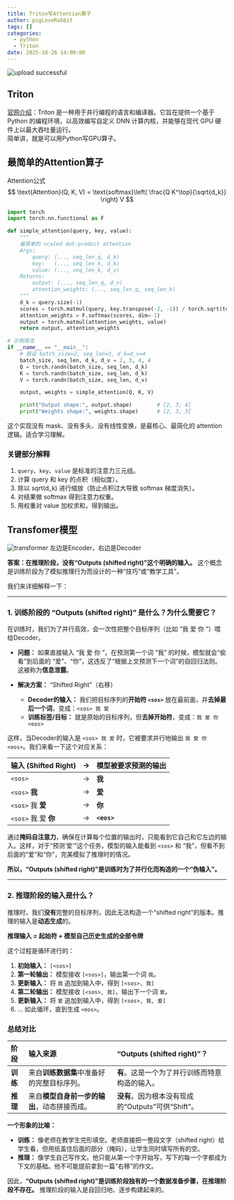 ```yaml
---
title: Triton写Attention算子
author: pigLoveRabbit
tags: []
categories:
  - python
  - Triton
date: 2025-10-26 14:00:00
---
```

![upload successful](/images/triton-logo.png)  


## Triton
[官网介绍](https://triton.hyper.ai/)：Triton 是一种用于并行编程的语言和编译器。它旨在提供一个基于 Python 的编程环境，以高效编写自定义 DNN 计算内核，并能够在现代 GPU 硬件上以最大吞吐量运行。  
简单讲，就是可以用Python写GPU算子。  
<!-- more -->



## 最简单的Attention算子

Attention公式
$$
\text{Attention}(Q, K, V) = \text{softmax}\left( \frac{Q K^\top}{\sqrt{d_k}} \right) V
$$

```python
import torch
import torch.nn.functional as F

def simple_attention(query, key, value):
    """
    最简单的 scaled dot-product attention
    Args:
        query: (..., seq_len_q, d_k)
        key:   (..., seq_len_k, d_k)
        value: (..., seq_len_k, d_v)
    Returns:
        output: (..., seq_len_q, d_v)
        attention_weights: (..., seq_len_q, seq_len_k)
    """
    d_k = query.size(-1)
    scores = torch.matmul(query, key.transpose(-2, -1)) / torch.sqrt(torch.tensor(d_k, dtype=torch.float32))
    attention_weights = F.softmax(scores, dim=-1)
    output = torch.matmul(attention_weights, value)
    return output, attention_weights

# 示例用法
if __name__ == "__main__":
    # 假设 batch_size=2, seq_len=3, d_k=d_v=4
    batch_size, seq_len, d_k, d_v = 2, 3, 4, 4
    Q = torch.randn(batch_size, seq_len, d_k)
    K = torch.randn(batch_size, seq_len, d_k)
    V = torch.randn(batch_size, seq_len, d_v)

    output, weights = simple_attention(Q, K, V)

    print("Output shape:", output.shape)        # [2, 3, 4]
    print("Weights shape:", weights.shape)      # [2, 3, 3]
```
这个实现没有 mask、没有多头、没有线性变换，是最核心、最简化的 attention 逻辑。适合学习理解。

### 关键部分解释
1. `query`、`key`、`value` 是标准的注意力三元组。
2. 计算 query 和 key 的点积（相似度）。
3. 除以 sqrt(d_k) 进行缩放（防止点积过大导致 softmax 梯度消失）。
4. 对结果做 softmax 得到注意力权重。
5. 用权重对 value 加权求和，得到输出。

## Transfomer模型
![transformer](https://transformers.run/assets/img/attention/transformer.jpeg)
左边是Encoder，右边是Decoder  

**答案：在推理阶段，没有“Outputs (shifted right)”这个明确的输入。** 这个概念是训练阶段为了模拟推理行为而设计的一种“技巧”或“教学工具”。

我们来详细解释一下：

---

### 1. 训练阶段的 “Outputs (shifted right)” 是什么？为什么需要它？

在训练时，我们为了并行高效，会一次性把整个目标序列（比如 “我 爱 你 <eos>”）喂给Decoder。

*   **问题：** 如果直接输入 “我 爱 你 <eos>”，在预测第一个词 “我” 的时候，模型就会“偷看”到后面的 “爱”、“你”，这违反了“根据上文预测下一个词”的自回归法则。这被称为**信息泄露**。

*   **解决方案：** “Shifted Right”（右移）
    *   **Decoder的输入：** 我们把目标序列的**开始符 `<sos>`** 放在最前面，并**去掉最后一个词**，变成：`<sos> 我 爱`
    *   **训练标签/目标：** 就是原始的目标序列，但**去掉开始符**，变成：`我 爱 你 <eos>`

这样，当Decoder的输入是 `<sos> 我 爱` 时，它被要求并行地输出 `我 爱 你 <eos>`。我们来看一下这个对应关系：

| 输入 (Shifted Right) | → | 模型被要求预测的输出 |
| :--- | :--- | :--- |
| `<sos>` | → | **我** |
| `<sos>` **我** | → | **爱** |
| `<sos>` 我 **爱** | → | **你** |
| `<sos>` 我 爱 **你** | → | **`<eos>`** |

通过**掩码自注意力**，确保在计算每个位置的输出时，只能看到它自己和它左边的输入。这样，对于“预测‘爱’”这个任务，模型的输入能看到 `<sos>` 和 “我”，但看不到后面的“爱”和“你”，完美模拟了推理时的情况。

**所以，“Outputs (shifted right)”是训练时为了并行化而构造的一个“伪输入”。**

---

### 2. 推理阶段的输入是什么？

推理时，我们**没有**完整的目标序列，因此无法构造一个“shifted right”的版本。推理的输入是**动态生成**的。

**推理输入 = 起始符 + 模型自己历史生成的全部令牌**

这个过程是循环进行的：
1.  **初始输入：** `[<sos>]`
2.  **第一轮输出：** 模型接收 `[<sos>]`，输出第一个词 `我`。
3.  **更新输入：** 将 `我` 追加到输入中，得到 `[<sos>, 我]`
4.  **第二轮输出：** 模型接收 `[<sos>, 我]`，输出下一个词 `爱`。
5.  **更新输入：** 将 `爱` 追加到输入中，得到 `[<sos>, 我, 爱]`
6.  ... 如此循环，直到生成 `<eos>`。

### 总结对比

| 阶段 | 输入来源 | “Outputs (shifted right)”？ |
| :--- | :--- | :--- |
| **训练** | 来自**训练数据集**中准备好的完整目标序列。 | **有**。这是一个为了并行训练而特意构造的输入。 |
| **推理** | 来自**模型自身前一步的输出**，动态拼接而成。 | **没有**。因为根本没有现成的“Outputs”可供“Shift”。 |

**一个形象的比喻：**

*   **训练：** 像老师在教学生完形填空。老师直接把一整段文字（shifted right）给学生看，但用纸盖住后面的部分（掩码），让学生同时填写所有的空。
*   **推理：** 像学生自己写作文。他只能从第一个字开始写，写下的每一个字都成为下文的基础。他不可能提前拿到一篇“右移”的作文。

因此，**“Outputs (shifted right)”是训练阶段独有的一个数据准备步骤，在推理阶段不存在。** 推理阶段的输入是自回归地、逐步构建起来的。
